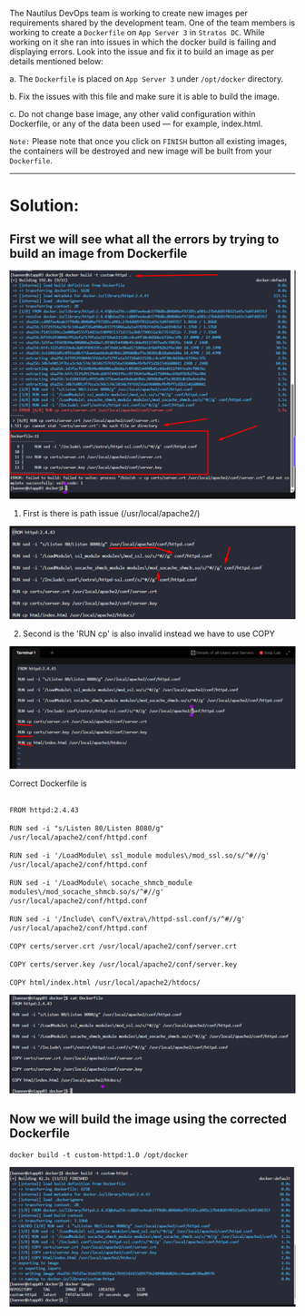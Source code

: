 The Nautilus DevOps team is working to create new images per requirements shared by the development team. One of the team members is working to create a `Dockerfile` on `App Server 3` in `Stratos DC`. While working on it she ran into issues in which the docker build is failing and displaying errors. Look into the issue and fix it to build an image as per details mentioned below:

a. The `Dockerfile` is placed on `App Server 3` under `/opt/docker` directory.  

b. Fix the issues with this file and make sure it is able to build the image.  

c. Do not change base image, any other valid configuration within Dockerfile, or any of the data been used — for example, index.html.  

`Note:` Please note that once you click on `FINISH` button all existing images, the containers will be destroyed and new image will be built from your `Dockerfile`.

---

# Solution: 

## First we will see what all the errors by trying to build an image from Dockerfile

![alt text](image.png)


1. First is there is path issue (/usr/local/apache2/)

![alt text](image-1.png)

2. Second is the 'RUN cp' is also invalid instead we have to use COPY

![alt text](image-2.png)

Correct Dockerfile is 

```

FROM httpd:2.4.43

RUN sed -i "s/Listen 80/Listen 8080/g" /usr/local/apache2/conf/httpd.conf

RUN sed -i '/LoadModule\ ssl_module modules\/mod_ssl.so/s/^#//g' /usr/local/apache2/conf/httpd.conf

RUN sed -i '/LoadModule\ socache_shmcb_module modules\/mod_socache_shmcb.so/s/^#//g' /usr/local/apache2/conf/httpd.conf

RUN sed -i '/Include\ conf\/extra\/httpd-ssl.conf/s/^#//g' /usr/local/apache2/conf/httpd.conf

COPY certs/server.crt /usr/local/apache2/conf/server.crt

COPY certs/server.key /usr/local/apache2/conf/server.key

COPY html/index.html /usr/local/apache2/htdocs/
```
![alt text](image-4.png)

## Now we will build the image using the corrected Dockerfile

```
docker build -t custom-httpd:1.0 /opt/docker
```
![alt text](image-3.png)
